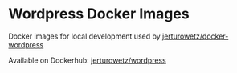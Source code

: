 # Wordpress Docker Images

Docker images for local development used by [jerturowetz/docker-wordpress](https://github.com/jerturowetz/docker-wordpress)

Available on Dockerhub: [jerturowetz/wordpress](https://hub.docker.com/r/jerturowetz/wordpress)

